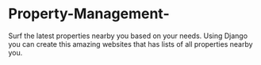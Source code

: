 # Property-Management-
Surf the latest properties nearby you based on your needs. Using Django you can create this amazing websites that has lists of all properties nearby you. 
